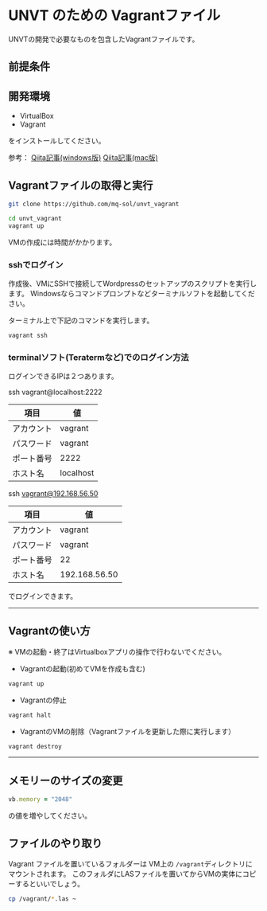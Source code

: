 # UNVT のための Vagrantファイル

UNVTの開発で必要なものを包含したVagrantファイルです。


## 前提条件


## 開発環境

* VirtualBox
* Vagrant

をインストールしてください。

参考：
  [Qiita記事(windows版)](https://qiita.com/aoi70/items/b66a451f4b7f5f05beec)
  [Qiita記事(mac版)](https://qiita.com/uhooi/items/fed061205a13bdaaa514)


## Vagrantファイルの取得と実行

```bash
git clone https://github.com/mq-sol/unvt_vagrant

cd unvt_vagrant
vagrant up
```

VMの作成には時間がかかります。

### sshでログイン

作成後、VMにSSHで接続してWordpressのセットアップのスクリプトを実行します。
Windowsならコマンドプロンプトなどターミナルソフトを起動してください。

ターミナル上で下記のコマンドを実行します。

```bash
vagrant ssh
```

### terminalソフト(Teratermなど)でのログイン方法

ログインできるIPは２つあります。

ssh vagrant@localhost:2222

| 項目 | 値 |
| -- | -- |
| アカウント | vagrant |
| パスワード | vagrant |
| ポート番号 | 2222 |
| ホスト名 | localhost |

ssh vagrant@192.168.56.50

| 項目 | 値 |
| -- | -- |
| アカウント | vagrant |
| パスワード | vagrant |
| ポート番号 | 22 |
| ホスト名 | 192.168.56.50 |

でログインできます。

---

## Vagrantの使い方

※ VMの起動・終了はVirtualboxアプリの操作で行わないでください。

* Vagrantの起動(初めてVMを作成も含む)

```bash
vagrant up
```

* Vagrantの停止

```bash
vagrant halt
```

* VagrantのVMの削除（Vagrantファイルを更新した際に実行します）

```bash
vagrant destroy
```

---

## メモリーのサイズの変更

```ruby
vb.memory = "2048"
```
の値を増やしてください。

## ファイルのやり取り

Vagrant ファイルを置いているフォルダーは VM上の `/vagrant`ディレクトリにマウントされます。
このフォルダにLASファイルを置いてからVMの実体にコピーするといいでしょう。

```bash
cp /vagrant/*.las ~
```
